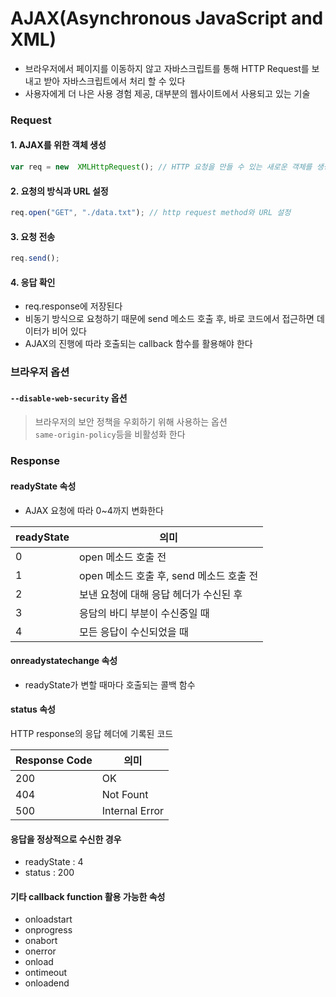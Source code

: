 ﻿AJAX(Asynchronous JavaScript and XML)
====
+ 브라우저에서 페이지를 이동하지 않고 자바스크립트를 통해 HTTP Request를 보내고 받아 자바스크립트에서 처리 할 수 있다
+ 사용자에게 더 나은 사용 경험 제공, 대부분의 웹사이트에서 사용되고 있는 기술
### Request
#### 1. AJAX를 위한 객체 생성
```js
var req = new  XMLHttpRequest(); // HTTP 요청을 만들 수 있는 새로운 객체를 생성하는 명령
```
#### 2. 요청의 방식과 URL 설정
```js
req.open("GET", "./data.txt"); // http request method와 URL 설정
```
#### 3. 요청 전송
```js
req.send();
```
#### 4. 응답 확인
+ req.response에 저장된다
+ 비동기 방식으로 요청하기 때문에 send 메소드 호출 후, 바로 코드에서 접근하면 데이터가 비어 있다
+ AJAX의 진행에 따라 호출되는 callback 함수를 활용해야 한다
### 브라우저 옵션
#### **`--disable-web-security`** 옵션
> 브라우저의 보안 정책을 우회하기 위해 사용하는 옵션  
`same-origin-policy`등을 비활성화 한다
### Response
#### readyState 속성
+ AJAX 요청에 따라 0~4까지 변화한다

readyState | 의미 |
-----------|------
0 | open 메소드 호출 전
1 | open 메소드 호출 후, send 메소드 호출 전
2 | 보낸 요청에 대해 응답 헤더가 수신된 후
3 | 응담의 바디 부분이 수신중일 때
4 | 모든 응답이 수신되었을 때
#### onreadystatechange 속성
+ readyState가 변할 때마다 호출되는 콜백 함수
#### status 속성
HTTP response의 응답 헤더에 기록된 코드

Response Code | 의미 |
--------------|------
200 | OK 
404 | Not Fount 
500 | Internal Error 
#### 응답을 정상적으로 수신한 경우
+ readyState : 4
+ status : 200
#### 기타 callback function 활용 가능한 속성
+ onloadstart
+ onprogress
+ onabort
+ onerror
+ onload
+ ontimeout
+ onloadend
